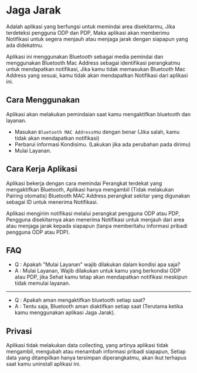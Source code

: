 # Jaga Jarak
Adalah aplikasi yang berfungsi untuk memindai area disekitarmu, Jika terdeteksi pengguna ODP dan PDP, Maka aplikasi akan memberimu Notifikasi untuk segera menjauh atau menjaga jarak dengan siapapun yang ada didekatmu.

Aplikasi ini menggunakan Bluetooth sebagai media pemindai dan menggunakan Bluetooth Mac Address sebagai identifikasi perangkatmu untuk mendapatkan notifikasi, Jika kamu tidak memasukan Bluetooth Mac Address yang sesuai, kamu tidak akan mendapatkan Notifikasi dari aplikasi ini.

## Cara Menggunakan
Aplikasi akan melakukan pemindaian saat kamu mengaktifkan bluetooth dan layanan.
* Masukan `Bluetooth MAC Address`mu dengan benar (Jika salah, kamu tidak akan mendapatkan notifikasi)
* Perbarui informasi Kondisimu. (Lakukan jika ada perubahan pada dirimu)
* Mulai Layanan.

## Cara Kerja Aplikasi
Aplikasi bekerja dengan cara memindai Perangkat terdekat yang mengaktifkan Bluetooth, Aplikasi hanya mengambil (Tidak melakukan Pairing otomatis) Bluetooth MAC Address perangkat sekitar yang digunakan sebagai ID untuk menerima Notifikasi. 

Aplikasi mengirim notifikasi melalui perangkat pengguna ODP atau PDP, Pengguna disekitarnya akan menerima Notifikasi untuk menjauh dari area atau menjaga jarak kepada siapapun (tanpa memberitahu informasi pribadi pengguna ODP atau PDP).

## FAQ
* Q : Apakah "Mulai Layanan" wajib dilakukan dalam kondisi apa saja?
* A : Mulai Layanan, Wajib dilakukan untuk kamu yang berkondisi ODP atau PDP, jika Sehat kamu tetap akan mendapatkan notifikasi meskipun tidak memulai layanan.
-------------------
* Q : Apakah aman mengaktifkan bluetooth setiap saat?
* A : Tentu saja, Bluetooth aman diaktifkan setiap saat (Terutama ketika kamu menggunakan aplikasi Jaga Jarak).

## Privasi
Aplikasi tidak melakukan data collecting, yang artinya aplikasi tidak mengambil, mengubah atau menambah informasi pribadi siapapun, Setiap data yang ditampilkan hanya tersimpan diperangkatmu, akan ikut terhapus saat kamu uninstall aplikasi ini.
